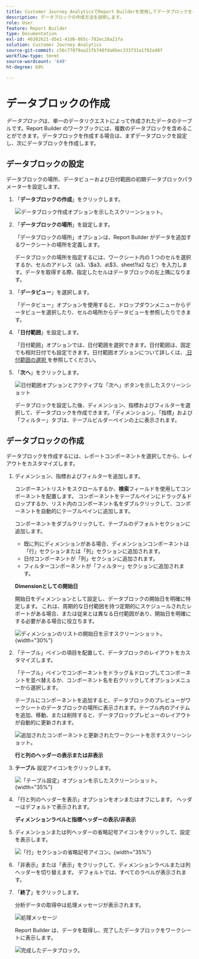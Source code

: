 ```yaml
---
title: Customer Journey AnalyticsでReport Builderを使用してデータブロックを作成する方法
description: データブロックの作成方法を説明します。
role: User
feature: Report Builder
type: Documentation
exl-id: 46382621-d5e1-41d6-865c-782ec28a21fa
solution: Customer Journey Analytics
source-git-commit: c56c77079aa21fb740fda6bec333731a1f82a48f
workflow-type: tm+mt
source-wordcount: '649'
ht-degree: 68%

---
```


# データブロックの作成

*データブロック*&#x200B;は、単一のデータリクエストによって作成されたデータのテーブルです。Report Builder のワークブックには、複数のデータブロックを含めることができます。データブロックを作成する場合は、まずデータブロックを設定し、次にデータブロックを作成します。

## データブロックの設定

データブロックの場所、データビューおよび日付範囲の初期データブロックパラメーターを設定します。

1. 「**データブロックの作成**」をクリックします。

   ![ データブロック作成オプションを示したスクリーンショット。](./assets/create_db.png)

1. 「**データブロックの場所**」を設定します。

   「データブロックの場所」オプションは、Report Builder がデータを追加するワークシートの場所を定義します。

   データブロックの場所を指定するには、ワークシート内の 1 つのセルを選択するか、セルのアドレス（a3、\\$a3、a\\\$3、sheet1!a2 など）を入力します。データを取得する際、指定したセルはデータブロックの左上隅になります。

1. 「**データビュー**」を選択します。

   「データビュー」オプションを使用すると、ドロップダウンメニューからデータビューを選択したり、セルの場所からデータビューを参照したりできます。

1. 「**日付範囲**」を設定します。

   「日付範囲」オプションでは、日付範囲を選択できます。日付範囲は、固定でも相対日付でも設定できます。日付範囲オプションについて詳しくは、[ 日付範囲の選択 ](select-date-range.md) を参照してください。

1. 「**次へ**」をクリックします。

   ![ 日付範囲オプションとアクティブな「次へ」ボタンを示したスクリーンショット ](./assets/choose_date_data_view3.png)

   データブロックを設定した後、ディメンション、指標およびフィルターを選択して、データブロックを作成できます。「ディメンション」、「指標」および「フィルター」タブは、テーブルビルダーペインの上に表示されます。

## データブロックの作成

データブロックを作成するには、レポートコンポーネントを選択してから、レイアウトをカスタマイズします。

1. ディメンション、指標およびフィルターを追加します。

   コンポーネントリストをスクロールするか、**検索**&#x200B;フィールドを使用してコンポーネントを配置します。 コンポーネントをテーブルペインにドラッグ＆ドロップするか、リスト内のコンポーネント名をダブルクリックして、コンポーネントを自動的にテーブルペインに追加します。

   コンポーネントをダブルクリックして、テーブルのデフォルトセクションに追加します。

   - 既に列にディメンションがある場合、ディメンションコンポーネントは「行」セクションまたは「列」セクションに追加されます。
   - 日付コンポーネントが「列」セクションに追加されます。
   - フィルターコンポーネントが「フィルター」セクションに追加されます。

   **Dimensionとしての開始日**

   開始日をディメンションとして設定し、データブロックの開始日を明確に特定します。 これは、周期的な日付範囲を持つ定期的にスケジュールされたレポートがある場合、または従来とは異なる日付範囲があり、開始日を明確にする必要がある場合に役立ちます。

   ![ ディメンションのリストの開始日を示すスクリーンショット。](./assets/start-date-dimension.png){width="30%"}

1. 「テーブル」ペインの項目を配置して、データブロックのレイアウトをカスタマイズします。

   「テーブル」ペインでコンポーネントをドラッグ＆ドロップしてコンポーネントを並べ替えるか、コンポーネント名を右クリックしてオプションメニューから選択します。

   テーブルにコンポーネントを追加すると、データブロックのプレビューがワークシートのデータブロックの場所に表示されます。テーブル内のアイテムを追加、移動、または削除すると、データブロックプレビューのレイアウトが自動的に更新されます。

   ![ 追加されたコンポーネントと更新されたワークシートを示すスクリーンショット。](./assets/image10.png)

   **行と列のヘッダーの表示または非表示**

1. **テーブル** 設定アイコンをクリックします。

   ![ 「テーブル設定」オプションを示したスクリーンショット。](./assets/table-settings.png){width="35%"}

1. 「行と列のヘッダーを表示」オプションをオンまたはオフにします。 ヘッダーはデフォルトで表示されます。

   **ディメンションラベルと指標ヘッダーの表示/非表示**

1. ディメンションまたは列ヘッダーの省略記号アイコンをクリックして、設定を表示します。

   ![ 「行」セクションの省略記号アイコン。](./assets/row-heading.png){width="35%"}

1. 「非表示」または「表示」をクリックして、ディメンションラベルまたは列ヘッダーを切り替えます。 デフォルトでは、すべてのラベルが表示されます。

1. 「**終了**」をクリックします。

   分析データの取得中は処理メッセージが表示されます。

   ![ 処理メッセージ ](./assets/image11.png)

   Report Builder は、データを取得し、完了したデータブロックをワークシートに表示します。

   ![ 完成したデータブロック。](./assets/image12.png)
